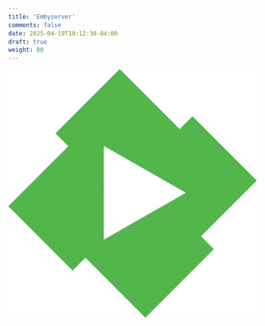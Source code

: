```yaml
---
title: 'Embyserver'
comments: false
date: 2025-04-19T10:12:30-04:00
draft: true
weight: 80
---
```

![Emby](./emby.webp)
